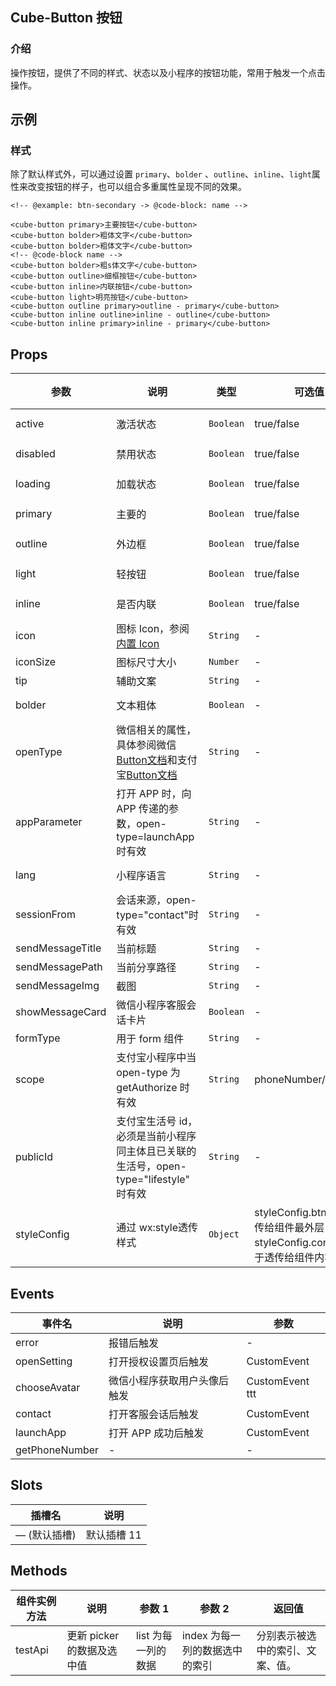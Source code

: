## Cube-Button 按钮

<card>

### 介绍

操作按钮，提供了不同的样式、状态以及小程序的按钮功能，常用于触发一个点击操作。

</card>

## 示例

<card>

### 样式

除了默认样式外，可以通过设置 `primary`、`bolder` 、`outline`、`inline`、<!-- @theme: passenger -> start -->`light`<!-- @theme: passenger -> end -->属性来改变按钮的样子，也可以组合多重属性呈现不同的效果。


<collapse-wrapper>

```vue
<!-- @example: btn-secondary -> @code-block: name -->

<cube-button primary>主要按钮</cube-button>
<cube-button bolder>粗体文字</cube-button>
<cube-button bolder>粗体文字</cube-button>
<!-- @code-block name -->
<cube-button bolder>粗s体文字</cube-button>
<cube-button outline>细框按钮</cube-button>
<cube-button inline>内联按钮</cube-button>
<cube-button light>明亮按钮</cube-button>
<cube-button outline primary>outline - primary</cube-button>
<cube-button inline outline>inline - outline</cube-button>
<cube-button inline primary>inline - primary</cube-button>
```

</collapse-wrapper>


</card>

## Props

<!-- @vuese:[name]:props:start -->
|参数|说明|类型|可选值|默认值|
|---|---|---|---|---|
|active|激活状态|`Boolean`|true/false|<pre v-pre class="language-typescript inside-td"><code><span class="hljs-literal">false</span></code></pre>|
|disabled|禁用状态|`Boolean`|true/false|<pre v-pre class="language-typescript inside-td"><code><span class="hljs-literal">false</span></code></pre>|
|loading|加载状态|`Boolean`|true/false|<pre v-pre class="language-typescript inside-td"><code><span class="hljs-literal">false</span></code></pre>|
|primary|主要的|`Boolean`|true/false|<pre v-pre class="language-typescript inside-td"><code><span class="hljs-literal">false</span></code></pre>|
|outline|外边框|`Boolean`|true/false|<pre v-pre class="language-typescript inside-td"><code><span class="hljs-literal">false</span></code></pre>|
|light|轻按钮|`Boolean`|true/false|<pre v-pre class="language-typescript inside-td"><code><span class="hljs-literal">false</span></code></pre>|
|inline|是否内联|`Boolean`|true/false|<pre v-pre class="language-typescript inside-td"><code><span class="hljs-literal">false</span></code></pre>|
|icon|图标 Icon，参阅[内置 Icon](https://www.mpxjs.cn/mpx-cube-ui/demo-theme-default/index.html#/pages/icon/index)|`String`|-|-|
|iconSize|图标尺寸大小|`Number`|-|-|
|tip|辅助文案|`String`|-|-|
|bolder|文本粗体|`Boolean`|-|<pre v-pre class="language-typescript inside-td"><code><span class="hljs-literal">false</span></code></pre>|
|openType|微信相关的属性，具体参阅微信[Button文档](https://developers.weixin.qq.com/miniprogram/dev/component/button.html)和支付宝[Button文档](https://opendocs.alipay.com/mini/component/button)|`String`|-|-|
|appParameter|打开 APP 时，向 APP 传递的参数，open-type=launchApp时有效|`String`|-|-|
|lang|小程序语言|`String`|-|<pre v-pre class="language-typescript inside-td"><code>zh_CN</code></pre>|
|sessionFrom|会话来源，open-type="contact"时有效|`String`|-|-|
|sendMessageTitle|当前标题|`String`|-|-|
|sendMessagePath|当前分享路径|`String`|-|-|
|sendMessageImg|截图|`String`|-|-|
|showMessageCard|微信小程序客服会话卡片|`Boolean`|-|<pre v-pre class="language-typescript inside-td"><code><span class="hljs-literal">false</span></code></pre>|
|formType|用于 form 组件|`String`|-|-|
|scope|支付宝小程序中当 open-type 为 getAuthorize 时有效|`String`|phoneNumber/userInfo|-|
|publicId|支付宝生活号 id，必须是当前小程序同主体且已关联的生活号，open-type="lifestyle" 时有效|`String`|-|-|
|styleConfig|通过 wx:style透传样式|`Object`|styleConfig.btn 用于透传给组件最外层 / styleConfig.content 用于透传给组件内容区域|<pre v-pre class="language-typescript inside-td"><code>{}</code></pre>|

<!-- @vuese:[name]:props:end -->


## Events

<!-- @vuese:[name]:events:start -->
|事件名|说明|参数|
|---|---|---|
|error|报错后触发|-|
|openSetting|打开授权设置页后触发|CustomEvent|
|chooseAvatar|微信小程序获取用户头像后触发|CustomEvent ttt|
|contact|打开客服会话后触发|CustomEvent|
|launchApp|打开 APP 成功后触发|CustomEvent|
|getPhoneNumber|-|-|

<!-- @vuese:[name]:events:end -->


## Slots

<!-- @vuese:[name]:slots:start -->
|插槽名|说明|
|---|---|
|— (默认插槽)|默认插槽 11|

<!-- @vuese:[name]:slots:end -->


## Methods

<!-- @vuese:[name]:methods:start -->
|组件实例方法|说明|参数 1|参数 2|返回值|
|---|---|---|---|---|
|testApi|更新 picker 的数据及选中值|list 为每一列的数据|index 为每一列的数据选中的索引|分别表示被选中的索引、文案、值。|

<!-- @vuese:[name]:methods:end -->


